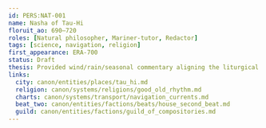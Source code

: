 ```yaml
---
id: PERS:NAT-001
name: Nasha of Tau-Hi
floruit_ao: 690–720
roles: [Natural philosopher, Mariner-tutor, Redactor]
tags: [science, navigation, religion]
first_appearance: ERA-700
status: Draft
thesis: Provided wind/rain/seasonal commentary aligning the liturgical calendar with navigational reality.
links:
  city: canon/entities/places/tau_hi.md
  religion: canon/systems/religions/good_old_rhythm.md
  charts: canon/systems/transport/navigation_currents.md
  beat_two: canon/entities/factions/beats/house_second_beat.md
  guild: canon/entities/factions/guild_of_compositories.md
---
```


